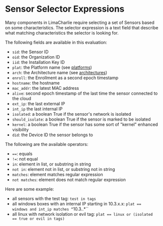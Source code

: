 # Sensor Selector Expressions

Many components in LimaCharlie require selecting a set of Sensors based on some characteristics.
The selector expression is a text field that describe what matching characteristics the selector is
looking for.

The following fields are available in this evaluation:
* `sid`: the Sensor ID
* `oid`: the Organization ID
* `iid`: the Installation Key ID
* `plat`: the Platform name (see [platforms](agentid.md#platform))
* `arch`: the Architecture name (see [architectures](agentid.md#architecture))
* `enroll`: the Enrollment as a second epoch timestamp
* `hostname`: the hostname
* `mac_addr`: the latest MAC address
* `alive`: second epoch timestamp of the last time the sensor connected to the cloud
* `ext_ip`: the last external IP
* `int_ip` the last internal IP
* `isolated`: a boolean True if the sensor's network is isolated
* `should_isolate`: a boolean True if the sensor is marked to be isolated
* `kernel`: a boolean True if the sensor has some sort of "kernel" enhanced visibility
* `did`: the Device ID the sensor belongs to

The following are the available operators:
* `==`: equals
* `!=`: not equal
* `in`: element in list, or substring in string
* `not in`: element not in list, or substring not in string
* `matches`: element matches regular expression
* `not matches`: element does not match regular expression

Here are some example:
* all sensors with the test tag: `test in tags`
* all windows boxes with an internal IP starting in 10.3.x.x: `plat == windows and int_ip matches `^10\.3\..*``
* all linux with network isolation or evil tag: `plat == linux or (isolated == true or evil in tags)`